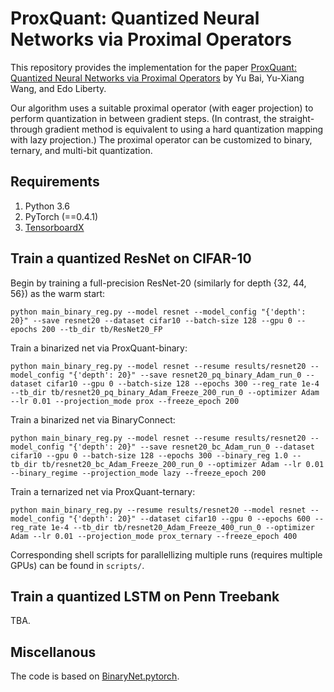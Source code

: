# ProxQuant: Quantized Neural Networks via Proximal Operators
This repository provides the implementation for the paper [ProxQuant: Quantized Neural Networks via Proximal Operators](https://openreview.net/forum?id=HyzMyhCcK7) by Yu Bai, Yu-Xiang Wang, and Edo Liberty. 

Our algorithm uses a suitable proximal operator (with eager projection) to perform quantization in between gradient steps. (In contrast, the straight-through gradient method is equivalent to using a hard quantization mapping with lazy projection.) The proximal operator can be customized to binary, ternary, and multi-bit quantization. 

## Requirements
1. Python 3.6
1. PyTorch (==0.4.1)
2. [TensorboardX](https://github.com/lanpa/tensorboardX)

## Train a quantized ResNet on CIFAR-10
Begin by training a full-precision ResNet-20 (similarly for depth {32, 44, 56}) as the warm start:
```
python main_binary_reg.py --model resnet --model_config "{'depth': 20}" --save resnet20 --dataset cifar10 --batch-size 128 --gpu 0 --epochs 200 --tb_dir tb/ResNet20_FP
```
Train a binarized net via ProxQuant-binary:
```
python main_binary_reg.py --model resnet --resume results/resnet20 --model_config "{'depth': 20}" --save resnet20_pq_binary_Adam_run_0 --dataset cifar10 --gpu 0 --batch-size 128 --epochs 300 --reg_rate 1e-4 --tb_dir tb/resnet20_pq_binary_Adam_Freeze_200_run_0 --optimizer Adam --lr 0.01 --projection_mode prox --freeze_epoch 200
```
Train a binarized net via BinaryConnect:
```
python main_binary_reg.py --model resnet --resume results/resnet20 --model_config "{'depth': 20}" --save resnet20_bc_Adam_run_0 --dataset cifar10 --gpu 0 --batch-size 128 --epochs 300 --binary_reg 1.0 --tb_dir tb/resnet20_bc_Adam_Freeze_200_run_0 --optimizer Adam --lr 0.01 --binary_regime --projection_mode lazy --freeze_epoch 200
```
Train a ternarized net via ProxQuant-ternary:
```
python main_binary_reg.py --resume results/resnet20 --model resnet --model_config "{'depth': 20}" --dataset cifar10 --gpu 0 --epochs 600 --reg_rate 1e-4 --tb_dir tb/resnet20_Adam_Freeze_400_run_0 --optimizer Adam --lr 0.01 --projection_mode prox_ternary --freeze_epoch 400
```

Corresponding shell scripts for parallellizing multiple runs (requires multiple GPUs) can be found in `scripts/`.

## Train a quantized LSTM on Penn Treebank
TBA.

## Miscellanous
The code is based on [BinaryNet.pytorch](https://github.com/itayhubara/BinaryNet.pytorch).
